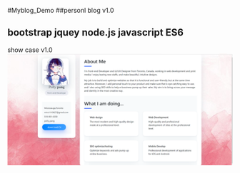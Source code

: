 #Myblog_Demo 
##personl blog v1.0
## bootstrap jquey node.js javascript ES6

show case v1.0
![](/screenshot/index_v1.0.PNG)
